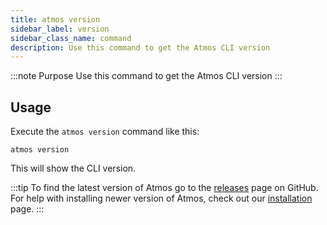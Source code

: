```yaml
---
title: atmos version
sidebar_label: version
sidebar_class_name: command
description: Use this command to get the Atmos CLI version
---
```


:::note Purpose
Use this command to get the Atmos CLI version
:::

## Usage

Execute the `atmos version` command like this:

```shell
atmos version
```

This will show the CLI version.

:::tip
To find the latest version of Atmos go to the [releases](https://github.com/cloudposse/atmos/releases) page on GitHub. For help with installing newer
version of Atmos, check out our [installation](/quick-start/install-atmos) page.
:::
